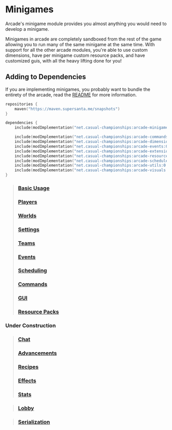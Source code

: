 # Minigames

Arcade's minigame module provides you almost anything you would need to develop a minigame.

Minigames in arcade are completely sandboxed from the rest of the game allowing you to
run many of the same minigame at the same time. 
With support for all the other arcade modules, you're able to use custom dimensions,
have per minigame custom resource packs, and have customized guis, with all the heavy
lifting done for you!

## Adding to Dependencies

If you are implementing minigames, you probably want to bundle the entirety of the arcade,
read the [README](../../README.md) for more information.

```kts
repositories {
    maven("https://maven.supersanta.me/snapshots")
}

dependencies {
    include(modImplementation("net.casual-championships:arcade-minigames:0.3.1-alpha.18+1.21.3")!!)

    include(modImplementation("net.casual-championships:arcade-commands:0.3.1-alpha.18+1.21.3")!!)
    include(modImplementation("net.casual-championships:arcade-dimensions:0.3.1-alpha.18+1.21.3")!!)
    include(modImplementation("net.casual-championships:arcade-events:0.3.1-alpha.18+1.21.3")!!)
    include(modImplementation("net.casual-championships:arcade-extensions:0.3.1-alpha.18+1.21.3")!!)
    include(modImplementation("net.casual-championships:arcade-resource-pack:0.3.1-alpha.18+1.21.3")!!)
    include(modImplementation("net.casual-championships:arcade-scheduler:0.3.1-alpha.18+1.21.3")!!)
    include(modImplementation("net.casual-championships:arcade-utils:0.3.1-alpha.18+1.21.3")!!)
    include(modImplementation("net.casual-championships:arcade-visuals:0.3.1-alpha.18+1.21.3")!!)
}
```

> ### [Basic Usage](basic-usage.md)
> ### [Players](players.md)
> ### [Worlds](worlds.md)
> ### [Settings](settings.md)
> ### [Teams](teams.md)
> ### [Events](events.md)
> ### [Scheduling](scheduling.md)
> ### [Commands](commands.md)
> ### [GUI](gui.md)
> ### [Resource Packs](resource_packs.md)
 
### Under Construction 

> ### [Chat](chat.md)
> ### [Advancements](advancements.md)
> ### [Recipes](recipes.md)
> ### [Effects](effects.md)
> ### [Stats](stats.md)

> ### [Lobby](lobby.md)

> ### [Serialization](serialization.md)